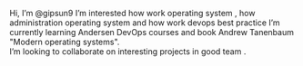 Hi, I’m @gipsun9
I’m interested how work operating system , how administration operating system and how work devops best practice
I’m currently learning Andersen DevOps courses and book Andrew Tanenbaum "Modern operating systems".  
I’m looking to collaborate on interesting projects in good team .
